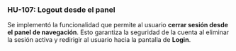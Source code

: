 ### HU-107: Logout desde el panel

Se implementó la funcionalidad que permite al usuario **cerrar sesión desde el panel de navegación**.
Esto garantiza la seguridad de la cuenta al eliminar la sesión activa y redirigir al usuario hacia la pantalla de **Login**.
